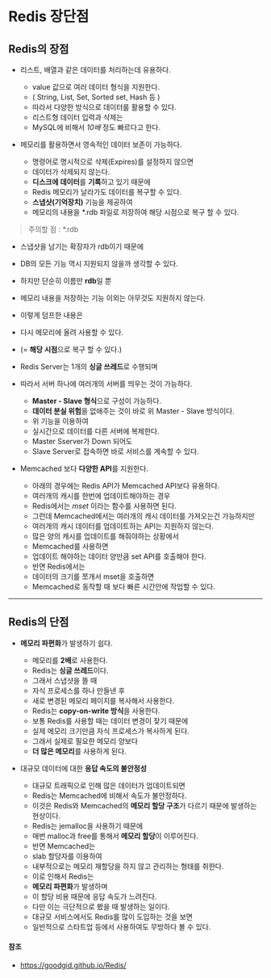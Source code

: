 # Redis 장단점



## Redis의 장점

- 리스트, 배열과 같은 데이터를 처리하는데 유용하다.
  - value 값으로 여러 데이터 형식을 지원한다.
  - ( String, List, Set, Sorted set, Hash 등 )
  - 따라서 다양한 방식으로 데이터를 활용할 수 있다.
  - 리스트형 데이터 입력과 삭제는
  - MySQL에 비해서 *10배* 정도 빠르다고 한다.



- 메모리를 활용하면서 영속적인 데이터 보존이 가능하다.
  - 명령어로 명시적으로 삭제(Expires)를 설정하지 않으면
  - 데이터가 삭제되지 않는다.
  - **디스크에 데이터**를 **기록**하고 있기 때문에
  - Redis 메모리가 날라가도 데이터를 복구할 수 있다.
  - **스냅샷(기억장치)** 기능을 제공하여
  - 메모리의 내용을 *.rdb 파일로 저장하여 해당 시점으로 복구 할 수 있다.

> 주의할 점 : *.rdb

- 스냅샷을 남기는 확장자가 rdb이기 때문에
- DB의 모든 기능 역시 지원되지 않을까 생각할 수 있다.
- 하지만 단순히 이름만 **rdb**일 뿐
- 메모리 내용을 저장하는 기능 이외는 아무것도 지원하지 않는다.
- 이렇게 덤프한 내용은
- 다시 메모리에 올려 사용할 수 있다.
- (= **해당 시점**으로 복구 할 수 있다.)



- Redis Server는 1개의 **싱글 쓰레드**로 수행되며
- 따라서 서버 하나에 여러개의 서버를 띄우는 것이 가능하다.
  - **Master - Slave 형식**으로 구성이 가능하다.
  - **데이터 분실 위험**을 없애주는 것이 바로 위 Master - Slave 방식이다.
  - 위 기능을 이용하여
  - 실시간으로 데이터를 다른 서버에 복제한다.
  - Master Sserver가 Down 되어도
  - Slave Server로 접속하면 바로 서비스를 계속할 수 있다.



- Memcached 보다 **다양한 API**를 지원한다.
  - 아래의 경우에는 Redis API가 Memcached API보다 유용하다.
  - 여러개의 캐시를 한번에 업데이트해야하는 경우
  - Redis에서는 *mset* 이라는 함수를 사용하면 된다.
  - 그런데 Memcached에서는 여러개의 캐시 데이터를 가져오는건 가능하지만
  - 여러개의 캐시 데이터를 업데이트하는 API는 지원하지 않는다.
  - 많은 양의 캐시를 업데이트를 해줘야하는 상황에서
  - Memcached를 사용하면
  - 업데이트 해야하는 데이터 양만큼 set API를 호출해야 한다.
  - 반면 Redis에서는
  - 데이터의 크기를 쪼개서 mset을 호출하면
  - Memcached로 동작할 때 보다 빠른 시간안에 작업할 수 있다.

------

## Redis의 단점

- **메모리 파편화**가 발생하기 쉽다.
  - 메모리를 **2배**로 사용한다.
  - Redis는 **싱글 쓰레드**이다.
  - 그래서 스냅샷을 뜰 때
  - 자식 프로세스를 하나 만들낸 후
  - 새로 변경된 메모리 페이지를 복사해서 사용한다.
  - Redis는 **copy-on-write 방식**을 사용한다.
  - 보통 Redis를 사용할 때는 데이터 변경이 잦기 때문에
  - 실제 메모리 크기만큼 자식 프로세스가 복사하게 된다.
  - 그래서 실제로 필요한 메모리 양보다
  - **더 많은 메모리**를 사용하게 된다.



- 대규모 데이터에 대한 **응답 속도의 불안정성**
  - 대규모 트래픽으로 인해 많은 데이터가 업데이트되면
  - Redis는 Memcached에 비해서 속도가 불안정하다.
  - 이것은 Redis와 Memcached의 **메모리 할당 구조**가 다르기 때문에 발생하는 현상이다.
  - Redis는 jemalloc을 사용하기 때문에
  - 매번 malloc과 free를 통해서 **메모리 할당**이 이루어진다.
  - 반면 Memcached는
  - slab 할당자를 이용하여
  - 내부적으로는 메모리 재할당을 하지 않고 관리하는 형태를 취한다.
  - 이로 인해서 Redis는
  - **메모리 파편화**가 발생하며
  - 이 할당 비용 때문에 응답 속도가 느려진다.
  - 다만 이는 극단적으로 봤을 때 발생하는 일이다.
  - 대규모 서비스에서도 Redis를 많이 도입하는 것을 보면
  - 일반적으로 스타트업 등에서 사용하여도 무방하다 볼 수 있다.





#### 참조

- https://goodgid.github.io/Redis/